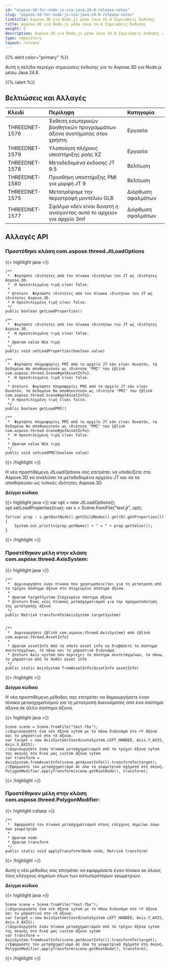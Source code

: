 ```yaml
---
id: "aspose-3d-for-node-js-via-java-24-8-release-notes"
slug: "aspose-3d-for-node-js-via-java-24-8-release-notes"
linktitle: Aspose.3D για Node.js μέσω Java 24.8 Σημειώσεις Έκδοσης
title: Aspose.3D για Node.js μέσω Java 24.8 Σημειώσεις Έκδοσης
weight: 5
description: Aspose.3D για Node.js μέσω Java 24.8 Σημειώσεις έκδοσης – οι τελευταίες ενημερώσεις και διορθώσεις.
type: repository
layout: release
---
```


{{% alert color="primary" %}}

Αυτή η σελίδα περιέχει σημειώσεις έκδοσης για το Aspose.3D για Node.js μέσω Java 24.8.

{{% /alert %}}
## **Βελτιώσεις και Αλλαγές**

|**Κλειδί**|**Περίληψη**|**Κατηγορία**|
| :- | :- | :- |
| THREEDNET-1576 | Έκθεση εσωτερικών βοηθητικών προγραμμάτων άξονα συστήματος στον χρήστη. | Εργασία |
| THREEDNET-1579 | Υλοποίηση πλήρους υποστήριξης ροής XZ | Εργασία |
| THREEDNET-1578 | Μεταδεδομένα έκδοσης JT 9.5 | Βελτίωση |
| THREEDNET-1580 | Προσθήκη υποστήριξης PMI για μορφή JT 9 | Βελτίωση |
| THREEDNET-1575 | Μετατρέψαμε την περιστροφή μοντέλου GLB | Διόρθωση σφαλμάτων |
| THREEDNET-1577 | Σφάλμα «δεν είναι δυνατή η ανοίγοντας αυτό το αρχείο» για αρχείο 3mf | Διόρθωση σφαλμάτων |

## Αλλαγές API ##

### Προστέθηκε κλάση **com.aspose.threed.JtLoadOptions**


{{< highlight java >}}

    /**
     *  Φορτώστε ιδιότητες από τον πίνακα ιδιοτήτων του JT ως ιδιότητες Aspose.3D.
     *  Η προεπιλεγμένη τιμή είναι false.
     *
     * @return  Φορτώστε ιδιότητες από τον πίνακα ιδιοτήτων του JT ως ιδιότητες Aspose.3D. 
     * Η προεπιλεγμένη τιμή είναι false.
     */
    public boolean getLoadProperties()
    
    /**
     *  Φορτώστε ιδιότητες από τον πίνακα ιδιοτήτων του JT ως ιδιότητες Aspose.3D.
     *  Η προεπιλεγμένη τιμή είναι false.
     *
     * @param value Νέα τιμή
     */
    public void setLoadProperties(boolean value)
    
    /**
     *  Φορτώστε πληροφορίες PMI από το αρχείο JT εάν είναι δυνατόν, τα δεδομένα θα αποθηκευτούν ως ιδιότητα "PMI" του {@link com.aspose.threed.Scene#getAssetInfo}.
     *  Η προεπιλεγμένη τιμή είναι false.
     *
     * @return  Φορτώστε πληροφορίες PMI από το αρχείο JT εάν είναι δυνατόν, τα δεδομένα θα αποθηκευτούν ως ιδιότητα "PMI" του {@link com.aspose.threed.Scene#getAssetInfo}.
     * Η προεπιλεγμένη τιμή είναι false.
     */
    public boolean getLoadPMI()
    
    /**
     *  Φορτώστε πληροφορίες PMI από το αρχείο JT εάν είναι δυνατόν, τα δεδομένα θα αποθηκευτούν ως ιδιότητα "PMI" του {@link com.aspose.threed.Scene#getAssetInfo}.
     *  Η προεπιλεγμένη τιμή είναι false.
     *
     * @param value Νέα τιμή
     */
    public void setLoadPMI(boolean value)
        
{{< /highlight >}}

Η νέα προστιθέμενη JtLoadOptions σας επιτρέπει να υποδείξετε στο Aspose.3D να αναλύσει τα μεταδεδομένα αρχείου JT και να τα αποθηκεύσει ως τυπικές ιδιότητες Aspose.3D.

**Δείγμα κώδικα**

{{< highlight java >}}
    var opt = new JtLoadOptions();
    opt.setLoadProperties(true);
    var s = Scene.fromFile("test.jt", opt);
    
    for(var prop : s.getRootNode().getChildNodes().get(0).getProperties())
    {
        System.out.println(prop.getName() + " = " + prop.getValue());
    }
{{< /highlight >}}


### Προστέθηκαν μέλη στην κλάση **com.aspose.threed.AxisSystem**:

{{< highlight java >}}

    /**
     *  Δημιουργήστε έναν πίνακα που χρησιμοποιείται για τη μετατροπή από το τρέχον σύστημα άξονα στο στοχευμένο σύστημα άξονα.
     *
     * @param targetSystem Στοχευμένο σύστημα άξονα
     * @return Ένας νέος πίνακας μετασχηματισμού για την πραγματοποίηση της μετατροπής άξονα
     */
    public Matrix4 transformTo(AxisSystem targetSystem)


    /**
     *  Δημιουργήστε {@link com.aspose.threed.AxisSystem} από {@link com.aspose.threed.AssetInfo}
     *
     * @param assetInfo Από το οποίο asset info να διαβάσετε το σύστημα συντεταγμένων, το πάνω και το μπροστινό διάνυσμα.
     * @return Axis system που περιέχει το σύστημα συντεταγμένων, το πάνω, το μπροστινό από το δοθέν asset info
     */
    public static AxisSystem fromAssetInfo(AssetInfo assetInfo)
{{< /highlight >}}

**Δείγμα κώδικα**

Η νέα προστιθέμενη μέθοδος σας επιτρέπει να δημιουργήσετε έναν πίνακα μετασχηματισμού για τη μετατροπή διανύσματος από ένα σύστημα άξονα σε άλλο σύστημα άξονα.

{{< highlight java >}}

    Scene scene = Scene.fromFile("test.fbx");
    //Δημιουργήστε ένα νέο άξονα sytem με το πάνω διάνυσμα στο +Y άξονα και το μπροστινό στο +X άξονα.
    var target = new AxisSystem(CoordinateSystem.LEFT_HANDED, Axis.Y_AXIS, Axis.X_AXIS);
    //Δημιουργήστε έναν πίνακα μετασχηματισμού από το τρέχον άξονα sytem της σκηνής στο δικό μας custom άξονα sytem
    var transform = AxisSystem.fromAssetInfo(scene.getAssetInfo()).transformTo(target);
    //Εφαρμόστε τον μετασχηματισμό σε όλα τα γεωμετρικά σχήματα στη σκηνή.
    PolygonModifier.applyTransform(scene.getRootNode(), transform);
{{< /highlight >}}



### Προστέθηκαν μέλη στην κλάση **com.aspose.threed.PolygonModifier**:

{{< highlight csharp >}}

    /**
     *  Εφαρμόστε τον πίνακα μετασχηματισμού στους ελέγχους σημείων όλων των γεωμετριών
     *
     * @param node 
     * @param transform 
     */
    public static void applyTransform(Node node, Matrix4 transform)
{{< /highlight >}}

Αυτή η νέα μέθοδος σας επιτρέπει να εφαρμόσετε έναν πίνακα σε όλους τους ελέγχους σημείων όλων των κατωτερότερων γεωμετριών.

**Δείγμα κώδικα**

{{< highlight java >}}

    Scene scene = Scene.fromFile("test.fbx");
    //Δημιουργήστε ένα νέο άξονα sytem με το πάνω διάνυσμα στο +Y άξονα και το μπροστινό στο +X άξονα.
    var target = new AxisSystem(CoordinateSystem.LEFT_HANDED, Axis.Y_AXIS, Axis.X_AXIS);
    //Δημιουργήστε έναν πίνακα μετασχηματισμού από το τρέχον άξονα sytem της σκηνής στο δικό μας custom άξονα sytem
    var transform = AxisSystem.fromAssetInfo(scene.getAssetInfo()).transformTo(target);
    //Εφαρμόστε τον μετασχηματισμό σε όλα τα γεωμετρικά σχήματα στη σκηνή.
    PolygonModifier.applyTransform(scene.getRootNode(), transform);
{{< /highlight >}}